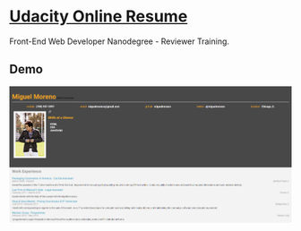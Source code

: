 # [Udacity Online Resume](https://github.com/udacity/frontend-nanodegree-resume)
Front-End Web Developer Nanodegree - Reviewer Training.
## Demo


[![demo](https://raw.githubusercontent.com/miguelmoreco/udacity-online-resume/master/demo.png)](http://miguelmoreco.github.io/udacity-online-resume/)


